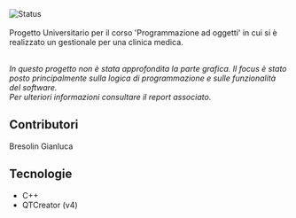 <div align="left">
  <img src="https://img.shields.io/badge/status-completed-brightgreen" alt="Status">
</div>
<br>
Progetto Universitario per il corso 'Programmazione ad oggetti' in cui si è realizzato un gestionale per una clinica medica.
<br><br>

*In questo progetto non è stata approfondita la parte grafica. Il focus è stato posto principalmente sulla logica di programmazione e sulle funzionalità del software.*
<br>
*Per ulteriori informazioni consultare il report associato.*

## Contributori
Bresolin Gianluca

## Tecnologie
- C++
- QTCreator (v4)
